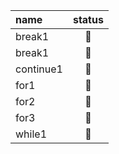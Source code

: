 |  name  | status |
| :-------- | :----: |
| break1    | 🚫     |
| break1    | 🚫     |
| continue1 | 🚫     |
| for1      | 🚫     |
| for2      | 🚫     |
| for3      | 🚫     |
| while1    | 🚫     |